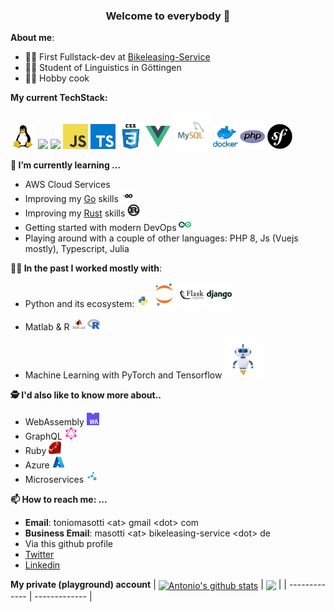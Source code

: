 ### <p align="center"> Welcome to everybody 👋 </p>

**About me**:
- 👨‍💻 First	Fullstack-dev at [Bikeleasing-Service](https://bikeleasing.de) 
- 🧑‍🏫 Student of Linguistics in Göttingen
- 👨‍🍳 Hobby cook 


**My current TechStack:**  

<code><img height="40" src="https://github.com/github/explore/blob/313e86ea40e1dc66bb2cf5fdfb44ff4f1dfc810e/topics/linux/linux.png"></code>
<code><img height="40" src="https://camo.githubusercontent.com/fbfcb9e3dc648adc93bef37c718db16c52f617ad055a26de6dc3c21865c3321d/68747470733a2f2f7777772e766563746f726c6f676f2e7a6f6e652f6c6f676f732f6769742d73636d2f6769742d73636d2d69636f6e2e737667"></code>
<code><img height="40" src="https://avatars.githubusercontent.com/u/41077760?s=200&v=4"></code>
<code><img height="40" src="https://raw.githubusercontent.com/github/explore/80688e429a7d4ef2fca1e82350fe8e3517d3494d/topics/javascript/javascript.png"></code>
<code><img height="40" src="https://raw.githubusercontent.com/github/explore/80688e429a7d4ef2fca1e82350fe8e3517d3494d/topics/typescript/typescript.png"></code>
<code><img height="40" src="https://github.com/github/explore/blob/313e86ea40e1dc66bb2cf5fdfb44ff4f1dfc810e/topics/css/css.png"></code>
<code><img height="40" src="https://github.com/github/explore/blob/313e86ea40e1dc66bb2cf5fdfb44ff4f1dfc810e/topics/vue/vue.png"></code>
<code><img height="60" src="https://github.com/github/explore/blob/313e86ea40e1dc66bb2cf5fdfb44ff4f1dfc810e/topics/mysql/mysql.png"></code>
<code><img height="40" src="https://github.com/github/explore/blob/313e86ea40e1dc66bb2cf5fdfb44ff4f1dfc810e/topics/docker/docker.png"></code>
<code><img height="40" src="https://github.com/github/explore/blob/313e86ea40e1dc66bb2cf5fdfb44ff4f1dfc810e/topics/php/php.png"></code>
<code><img height="40" src="https://github.com/github/explore/blob/313e86ea40e1dc66bb2cf5fdfb44ff4f1dfc810e/topics/symfony/symfony.png"></code>

**🌱 I’m currently learning ...**
- AWS Cloud Services
- Improving my [Go](https://github.com/golang) skills <img height="20" src="https://github.com/github/explore/blob/313e86ea40e1dc66bb2cf5fdfb44ff4f1dfc810e/topics/go/go.png">
- Improving my [Rust](https://github.com/rust-lang) skills <img width="20" src="https://github.com/github/explore/blob/313e86ea40e1dc66bb2cf5fdfb44ff4f1dfc810e/topics/rust/rust.png">
- Getting started with modern DevOps <code><img height="20" src="https://github.com/github/explore/blob/313e86ea40e1dc66bb2cf5fdfb44ff4f1dfc810e/topics/devops/devops.png"></code>  
- Playing around with a couple of other languages: PHP 8, Js (Vuejs mostly), Typescript, Julia

**👨‍💼 In the past I worked mostly with**:
- Python and its ecosystem: <code><img height="20" src="https://github.com/github/explore/blob/313e86ea40e1dc66bb2cf5fdfb44ff4f1dfc810e/topics/python/python.png"></code>
<code><img height="40" src="https://github.com/github/explore/blob/313e86ea40e1dc66bb2cf5fdfb44ff4f1dfc810e/topics/jupyter-notebook/jupyter-notebook.png"></code> 
<code><img height="40" src="https://github.com/github/explore/blob/313e86ea40e1dc66bb2cf5fdfb44ff4f1dfc810e/topics/flask/flask.png"></code> 
<code><img height="40" src="https://github.com/github/explore/blob/313e86ea40e1dc66bb2cf5fdfb44ff4f1dfc810e/topics/django/django.png"></code> 

- Matlab & R <code><img height="20" src="https://github.com/github/explore/blob/313e86ea40e1dc66bb2cf5fdfb44ff4f1dfc810e/topics/matlab/matlab.png"></code> <code><img height="20" src="https://github.com/github/explore/blob/313e86ea40e1dc66bb2cf5fdfb44ff4f1dfc810e/topics/r/r.png"></code> 

- Machine Learning with PyTorch and Tensorflow <code><img height="60" src="https://github.com/github/explore/blob/313e86ea40e1dc66bb2cf5fdfb44ff4f1dfc810e/topics/ai/ai.png"></code>
  
**🕵️‍ I'd also like to know more about..**
- WebAssembly <code><img width="20px" src="https://github.com/github/explore/blob/313e86ea40e1dc66bb2cf5fdfb44ff4f1dfc810e/topics/web-assembly/web-assembly.png"></code>
- GraphQL <code><img height="20" src="https://raw.githubusercontent.com/github/explore/5c058a388828bb5fde0bcafd4bc867b5bb3f26f3/topics/graphql/graphql.png"></code>
- Ruby <code><img height="20" src="https://github.com/github/explore/blob/313e86ea40e1dc66bb2cf5fdfb44ff4f1dfc810e/topics/ruby/ruby.png"></code>
- Azure <code><img height="20" src="https://github.com/github/explore/blob/313e86ea40e1dc66bb2cf5fdfb44ff4f1dfc810e/topics/azure/azure.png"></code>
- Microservices <code><img height="20" src="https://github.com/github/explore/blob/313e86ea40e1dc66bb2cf5fdfb44ff4f1dfc810e/topics/moleculer/moleculer.png"></code>

**📫 How to reach me: ...**
  - **Email**: toniomasotti \<at\> gmail \<dot\> com
  - **Business Email**: masotti \<at\> bikeleasing-service \<dot\> de
  - Via this github profile
  - [Twitter](https://twitter.com/amasotti3)
  - [Linkedin](https://www.linkedin.com/in/antonio-masotti-438138205/)

  
 **My private (playground) account**
| <a href="https://github.com/amasotti/github-readme-stats"><img align="center" src="https://github-readme-stats.vercel.app/api?username=amasotti&show_icons=true&include_all_commits=true&theme=buefy&hide_border=true" alt="Antonio's github stats" /></a> | <a href="https://github.com/amasotti/github-readme-stats"><img align="center" src="https://github-readme-stats.vercel.app/api/top-langs/?username=amasotti&layout=compact&theme=buefy&hide_border=true" /></a> |
| ------------- | ------------- |
